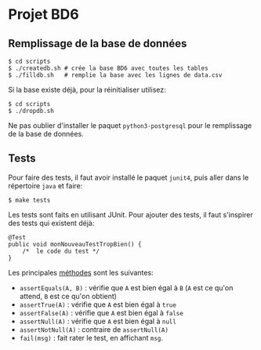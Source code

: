 Projet BD6
==========

Remplissage de la base de données
---------------------------------

    $ cd scripts
    $ ./createdb.sh # crée la base BD6 avec toutes les tables
    $ ./filldb.sh   # remplie la base avec les lignes de data.csv

Si la base existe déjà, pour la réinitialiser utilisez:

    $ cd scripts
    $ ./dropdb.sh

Ne pas oublier d'installer le paquet `python3-postgresql` pour le remplissage de
la base de données.

Tests
-----

Pour faire des tests, il faut avoir installé le paquet `junit4`, puis aller dans
le répertoire `java` et faire:

    $ make tests

Les tests sont faits en utilisant JUnit. Pour ajouter des tests, il faut
s'inspirer des tests qui existent déjà:
    
    @Test
    public void monNouveauTestTropBien() {
        /*  le code du test */
    }

Les principales
[méthodes](http://junit.sourceforge.net/javadoc/org/junit/Assert.html) sont les
suivantes:

* `assertEquals(A, B)` : vérifie que `A` est bien égal à `B` (`A` est ce qu'on
  attend, `B` est ce qu'on obtient)
* `assertTrue(A)` : vérifie que `A` est bien égal à `true`
* `assertFalse(A)` : vérifie que `A` est bien égal à `false`
* `assertNull(A)` : vérifie que `A` est bien égal à `null`
* `assertNotNull(A)` : contraire de `assertNull(A)`
* `fail(msg)` : fait rater le test, en affichant `msg`.

